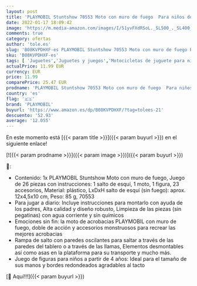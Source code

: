 ```yaml
---
layout: post
title: 'PLAYMOBIL Stuntshow 70553 Moto con muro de fuego  Para niños de 4 a 10 años'
date: 2022-01-17 18:09:42
image: 'https://m.media-amazon.com/images/I/51yvFXdRSoL._SL500_._SL400_.jpg'
comments: true
category: ofertas
author: 'tole.es'
slug: 'B08KVPDHXF-es PLAYMOBIL Stuntshow 70553 Moto con muro de fuego Para...'
sku: 'B08KVPDHXF-es'
tags: [ 'Juguetes','Juguetes y juegos','Motocicletas de juguete para niños','Vehículos de juguete para niños','playmobil', ]
actualPrice: 11.99 EUR
currency: EUR
price: 11.99
comparePrice: 25.47 EUR
prodname: 'PLAYMOBIL Stuntshow 70553 Moto con muro de fuego  Para niños de 4 a 10 años'
country: 'es'
flag: '🇪🇸'
brand: 'PLAYMOBIL'
buyurl: 'https://www.amazon.es/dp/B08KVPDHXF/?tag=tolees-21'
descuento: '52.93'
average: '12.055'
---
```


En este momento está [{{< param title >}}]({{< param buyurl >}}) en el siguiente enlace!

[![{{< param prodname >}}]({{< param image >}})]({{< param buyurl >}})

🔎:

- Contenido: 1x PLAYMOBIL Stuntshow Moto con muro de fuego, Juego de 26 piezas con instrucciones: 1 salto de esquí, 1 moto, 1 figura, 23 accesorios, Material: plástico, LxDxH salto de esquí (sin fuego): aprox. 12x4,5x10 cm, Peso: 85 g, 70553
- Para jugar a diario: Incluye instrucciones para montarlo con ayuda de los padres, Alta calidad y diseño robusto, Limpieza de las piezas (sin pegatinas) con agua corriente y sin químicos
- Emociones sin fin: la moto de acrobacias PLAYMOBIL con muro de fuego, doble de acción y accesorios monstruosos para recrear las mejores acrobacias
- Rampa de salto con paredes oscilantes para saltar a través de las paredes del tablero o a través de las llamas, Elementos desmontables así como asas en la plataforma para su transporte y mucho más.
- Juego de figuras para niños a partir de 4 años: Ideal para el tamaño de sus manos y bordes redondeados agradables al tacto

[🛒 Aquí!!!]({{< param buyurl >}})
